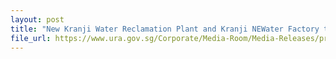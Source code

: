 ```yaml
---
layout: post
title: "New Kranji Water Reclamation Plant and Kranji NEWater Factory to support upcoming developments in northern and north-western Singapore"
file_url: https://www.ura.gov.sg/Corporate/Media-Room/Media-Releases/pr23-29
---
```

